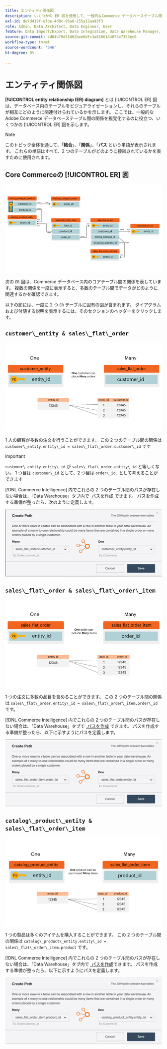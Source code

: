```yaml
---
title: エンティティ関係図
description: いくつかの ER 図を使用して、一般的なCommerce データベーステーブル間の関係を視覚化する方法について説明します。
exl-id: de7d419f-efbe-4d0c-95a8-155a12aa93f3
role: Admin, Data Architect, Data Engineer, User
feature: Data Import/Export, Data Integration, Data Warehouse Manager, Commerce Tables
source-git-commit: 4d04b79d55d02bee6dfc3a810e144073e7353ec0
workflow-type: tm+mt
source-wordcount: '346'
ht-degree: 0%

---
```


# エンティティ関係図

**[!UICONTROL entity relationship (ER) diagram]** とは [!UICONTROL ER] 図は、データベース内のテーブルをビジュアライゼーションし、それらのテーブルが相互にどのように関連付けられているかを示します。 ここでは、一般的なAdobe Commerce データベーステーブル間の関係を視覚化するのに役立つ、いくつかの [!UICONTROL ER] 図を示します。

>[!NOTE]
>
>このトピック全体を通して、「**結合**」、「**関係**」、「**パス** という単語が表示されます。 これらの単語はすべて、2 つのテーブルがどのように接続されているかを表すために使用されます。

## Core Commerceの [!UICONTROL ER] 図

![4_DB_Chart](../../assets/4_DB_Chart.png)

次の `ER` 図は、Commerce データベース内のコアテーブル間の関係を表しています。 複数の関係を一度に表示すると、多数のテーブル間でデータがどのように関連するかを確認できます。

以下の節には、一度に 2 つ `ER` テーブルに固有の図が含まれます。 ダイアグラムおよび付随する説明を表示するには、そのセクションのヘッダーをクリックします。

## `customer\_entity & sales\_flat\_order`

![1 人の顧客が多数の注文を行う &#x200B;](../../assets/2_OneCustomerManyOrders.png)

1 人の顧客が多数の注文を行うことができます。 この 2 つのテーブル間の関係は `customer\_entity.entity\_id = sales\_flat\_order.customer\_id` です

>[!IMPORTANT]
>
>`customer\_entity.entity\_id` が `sales\_flat\_order.entity\_id` と等しくない。 1 つ目は `customer\_id` として、2 つ目は `order\_id.` として考えることができます

[!DNL Commerce Intelligence] 内でこれらの 2 つのテーブル間のパスが存在しない場合は、「Data Warehouse」タブ内で [&#x200B; パスを作成 &#x200B;](../data-warehouse-mgr/create-paths-calc-columns.md) できます。 パスを作成する準備が整ったら、次のように定義します。

![sales_flat_order から customer_entity へのパスを示すエンティティ関係図 &#x200B;](../../assets/SFO___CE_path.png)

## `sales\_flat\_order & sales\_flat\_order\_item`

![1_OneOrderManyItems](../../assets/1_OneOrderManyItems.png)

1 つの注文に多数の品目を含めることができます。 この 2 つのテーブル間の関係は `sales\_flat\_order.entity\_id = sales\_flat\_order\_item.order\_id` です。

[!DNL Commerce Intelligence] 内でこれらの 2 つのテーブル間のパスが存在しない場合は、「Data Warehouse」タブで [&#x200B; パスを作成 &#x200B;](../data-warehouse-mgr/create-paths-calc-columns.md) できます。 パスを作成する準備が整ったら、以下に示すようにパスを定義します。

![sales_flat_order_item から sales_flat_order へのパスを示すエンティティ関係図 &#x200B;](../../assets/SFOI___SFO_path.png)

## `catalog\_product\_entity & sales\_flat\_order\_item`

![3_OneProductManyTimes](../../assets/3_OneProductManyTimes.png)

1 つの製品は多くのアイテムを購入することができます。 この 2 つのテーブル間の関係は `catalog\_product\_entity.entity\_id = sales\_flat\_order\_item.product` です。

[!DNL Commerce Intelligence] 内でこれらの 2 つのテーブル間のパスが存在しない場合は、「Data Warehouse」タブ内で [&#x200B; パスを作成 &#x200B;](../data-warehouse-mgr/create-paths-calc-columns.md) できます。 パスを作成する準備が整ったら、以下に示すようにパスを定義します。

![sales_flat_order_item から catalog_product_entity へのパスを示すエンティティ関係図 &#x200B;](../../assets/SFOI___CPE_path.png)
